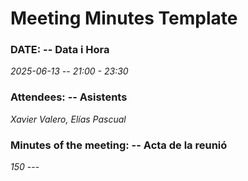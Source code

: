 # Meeting Minutes Template 

### DATE: -- Data i Hora  
_2025-06-13 -- 21:00 - 23:30_ 

### Attendees: -- Asistents 
_Xavier Valero, Elías Pascual_ 

### Minutes of the meeting: -- Acta de la reunió 
_150_ --- 
